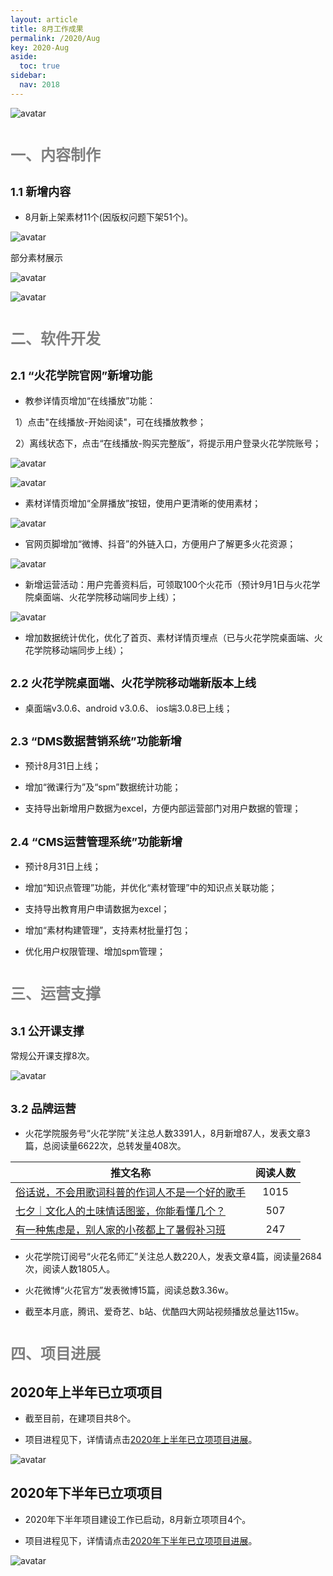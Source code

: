 ```yaml
---
layout: article
title: 8月工作成果
permalink: /2020/Aug
key: 2020-Aug
aside:
  toc: true
sidebar:
  nav: 2018
---
```



<bro/><bro/>

![avatar](images/2020080000000.png)

# <font size="5" color="gray">一、内容制作</font>

## <font size="4" >1.1 新增内容</font>

- 8月新上架素材11个(因版权问题下架51个)。

![avatar](images/20200801.png)

部分素材展示

![avatar](images/20200802.png)

![avatar](images/20200803.png)

# <font size="5" color="gray">二、软件开发</font>

## <font size="4" >2.1 “火花学院官网”新增功能</font>

- 教参详情页增加“在线播放”功能：

&nbsp; 1）点击"在线播放-开始阅读"，可在线播放教参；

&nbsp; 2）离线状态下，点击“在线播放-购买完整版”，将提示用户登录火花学院账号；

![avatar](images/20200804.png)

![avatar](images/20200805.png)

- 素材详情页增加“全屏播放”按钮，使用户更清晰的使用素材；

![avatar](images/20200806.png)

- 官网页脚增加“微博、抖音”的外链入口，方便用户了解更多火花资源；

![avatar](images/20200807.png)

- 新增运营活动：用户完善资料后，可领取100个火花币（预计9月1日与火花学院桌面端、火花学院移动端同步上线）；

![avatar](images/20200808.png)

- 增加数据统计优化，优化了首页、素材详情页埋点（已与火花学院桌面端、火花学院移动端同步上线）；

## <font size="4" >2.2 火花学院桌面端、火花学院移动端新版本上线</font>

- 桌面端v3.0.6、android v3.0.6、 ios端3.0.8已上线；

## <font size="4" >2.3 “DMS数据营销系统”功能新增</font>

- 预计8月31日上线；

- 增加“微课行为”及“spm”数据统计功能；

- 支持导出新增用户数据为excel，方便内部运营部门对用户数据的管理；

## <font size="4" >2.4 “CMS运营管理系统”功能新增</font>

- 预计8月31日上线；

- 增加“知识点管理”功能，并优化“素材管理”中的知识点关联功能；

- 支持导出教育用户申请数据为excel；

- 增加“素材构建管理”，支持素材批量打包；

- 优化用户权限管理、增加spm管理；

# <font size="5" color="gray">三、运营支撑</font>

## <font size="4" >3.1 公开课支撑</font>

常规公开课支撑8次。

![avatar](images/20200809.png)

## <font size="4" >3.2 品牌运营</font>

- 火花学院服务号“火花学院”关注总人数3391人，8月新增87人，发表文章3篇，总阅读量6622次，总转发量408次。

| 推文名称 |  阅读人数  | 
|-------------|:------:|
[俗话说，不会用歌词科普的作词人不是一个好的歌手](https://mp.weixin.qq.com/s/jFJdaSFcaNh-CdJy8zVkxg)|	1015|
[七夕｜文化人的土味情话图鉴，你能看懂几个？](https://mp.weixin.qq.com/s/Da4_l0nsTMoIRdxOT86UrQ)|	507|
[有一种焦虑是，别人家的小孩都上了暑假补习班](https://mp.weixin.qq.com/s/y2Zux73Ic_T_WlVW3g5f8Q)|	247|

- 火花学院订阅号“火花名师汇”关注总人数220人，发表文章4篇，阅读量2684次，阅读人数1805人。

- 火花微博“火花官方”发表微博15篇，阅读总数3.36w。

- 截至本月底，腾讯、爱奇艺、b站、优酷四大网站视频播放总量达115w。

# <font size="5" color="gray">四、项目进展</font>

## 2020年上半年已立项项目

- 截至目前，在建项目共8个。

- 项目进程见下，详情请点击[2020年上半年已立项项目进展](https://github.com/Xiyue-team/doc_monthlyreport/blob/master/project/2020/Aug.md)。
 
![avatar](images/20200810.png)

## 2020年下半年已立项项目

- 2020年下半年项目建设工作已启动，8月新立项项目4个。

- 项目进程见下，详情请点击[2020年下半年已立项项目进展](https://github.com/Xiyue-team/doc_monthlyreport/blob/master/project/2020/Aug.md)。
 
![avatar](images/20200811.png)

